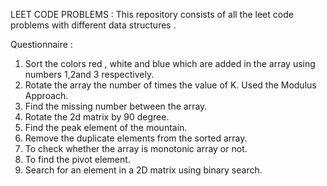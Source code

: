 LEET CODE PROBLEMS 
: This repository consists of all the leet code problems with different data structures . 

Questionnaire : 
1. Sort the colors red , white and blue which are added in the array using numbers 1,2and 3 respectively.
2. Rotate the array the number of times the value of K. Used the Modulus Approach.
3. Find the missing number between the array.
4. Rotate the 2d matrix by 90 degree.
5. Find the peak element of the mountain.
6. Remove the duplicate elements from the sorted array.
7. To check whether the array is monotonic array or not.
8. To find the pivot element.
9. Search for an element in a 2D matrix using binary search.
